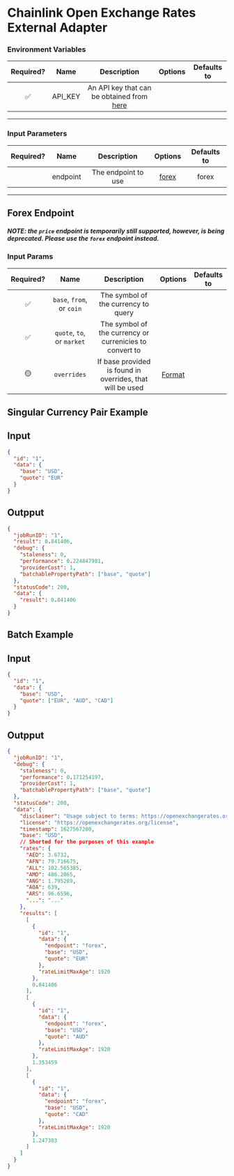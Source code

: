 # Chainlink Open Exchange Rates External Adapter

### Environment Variables

| Required? |  Name   |                                    Description                                     | Options | Defaults to |
| :-------: | :-----: | :--------------------------------------------------------------------------------: | :-----: | :---------: |
|    ✅     | API_KEY | An API key that can be obtained from [here](hhttps://openexchangerates.org/signup) |         |             |

---

### Input Parameters

| Required? |   Name   |     Description     |         Options          | Defaults to |
| :-------: | :------: | :-----------------: | :----------------------: | :---------: |
|           | endpoint | The endpoint to use | [forex](#Forex-Endpoint) |    forex    |

---

## Forex Endpoint

##### NOTE: the `price` endpoint is temporarily still supported, however, is being deprecated. Please use the `forex` endpoint instead.

### Input Params

| Required? |            Name            |                        Description                        |                                       Options                                        | Defaults to |
| :-------: | :------------------------: | :-------------------------------------------------------: | :----------------------------------------------------------------------------------: | :---------: |
|    ✅     | `base`, `from`, or `coin`  |            The symbol of the currency to query            |                                                                                      |             |
|    ✅     | `quote`, `to`, or `market` |  The symbol of the currency or currenicies to convert to  |                                                                                      |             |
|    🟡     |        `overrides`         | If base provided is found in overrides, that will be used | [Format](../../core/bootstrap/src/lib/external-adapter/overrides/presetSymbols.json) |             |

## Singular Currency Pair Example

## Input

```json
{
  "id": "1",
  "data": {
    "base": "USD",
    "quote": "EUR"
  }
}
```

## Outpput

```json
{
  "jobRunID": "1",
  "result": 0.841406,
  "debug": {
    "staleness": 0,
    "performance": 0.224847981,
    "providerCost": 1,
    "batchablePropertyPath": ["base", "quote"]
  },
  "statusCode": 200,
  "data": {
    "result": 0.841406
  }
}
```

## Batch Example

## Input

```json
{
  "id": "1",
  "data": {
    "base": "USD",
    "quote": ["EUR", "AUD", "CAD"]
  }
}
```

## Outpput

```json
{
  "jobRunID": "1",
  "debug": {
    "staleness": 0,
    "performance": 0.171254197,
    "providerCost": 1,
    "batchablePropertyPath": ["base", "quote"]
  },
  "statusCode": 200,
  "data": {
    "disclaimer": "Usage subject to terms: https://openexchangerates.org/terms",
    "license": "https://openexchangerates.org/license",
    "timestamp": 1627567200,
    "base": "USD",
    // Shorted for the purposes of this example
    "rates": {
      "AED": 3.6732,
      "AFN": 79.716675,
      "ALL": 102.565385,
      "AMD": 486.2065,
      "ANG": 1.795289,
      "AOA": 639,
      "ARS": 96.6596,
      "...": "..."
    },
    "results": [
      [
        {
          "id": "1",
          "data": {
            "endpoint": "forex",
            "base": "USD",
            "quote": "EUR"
          },
          "rateLimitMaxAge": 1920
        },
        0.841406
      ],
      [
        {
          "id": "1",
          "data": {
            "endpoint": "forex",
            "base": "USD",
            "quote": "AUD"
          },
          "rateLimitMaxAge": 1920
        },
        1.353459
      ],
      [
        {
          "id": "1",
          "data": {
            "endpoint": "forex",
            "base": "USD",
            "quote": "CAD"
          },
          "rateLimitMaxAge": 1920
        },
        1.247303
      ]
    ]
  }
}
```
